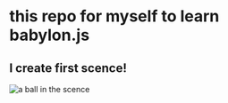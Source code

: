 # this repo for myself to learn babylon.js

## I create first scence!
![a ball in the scence]("imgs/1st-babylon.png")